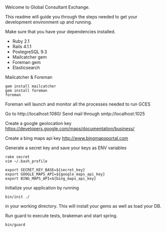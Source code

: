 Welcome to Global Consultant Exchange.

This readme will guide you through the steps needed to get your development environment up and
running.

Make sure that you have your dependencies installed.

* Ruby 2.1
* Rails 4.1.1
* PostegreSQL 9.3
* Mailcatcher gem
* Foreman gem
* Elasticsearch

Mailcatcher & Foreman

```
gem install mailcatcher
gem install foreman
foreman
```
Foreman will launch and monitor all the processes needed to run GCES

Go to http://localhost:1080/
Send mail through smtp://localhost:1025

Create a google geolocation key
https://developers.google.com/maps/documentation/business/

Create a bing maps api key
http://www.bingmapsportal.com

Generate a secret key and save your keys as ENV variables
```
rake secret
vim ~/.bash_profile

export SECRET_KEY_BASE=${secret_key}
export GOOGLE_MAPS_API=${google_maps_api_key}
export BING_MAPS_API=${bing_maps_api_key}
```

Initialize your application by running
```
bin/init ./
```
in your working directory.  This will install your gems as well as load your DB.


Run guard to execute tests, brakeman and start spring.

```
bin/guard
```

